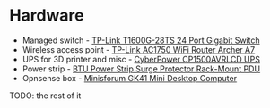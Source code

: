 # Hardware

- Managed switch - [TP-Link T1600G-28TS 24 Port Gigabit Switch](https://www.amazon.com/gp/product/B016M1QTS2)
- Wireless access point - [TP-Link AC1750 WiFi Router Archer A7](https://www.amazon.com/dp/B079JD7F7G)
- UPS for 3D printer and misc - [CyberPower CP1500AVRLCD UPS](https://www.amazon.com/gp/product/B000FBK3QK)
- Power strip - [BTU Power Strip Surge Protector Rack-Mount PDU](https://www.amazon.com/gp/product/B07D4H2XK6)
- Opnsense box - [Minisforum GK41 Mini Desktop Computer](https://www.amazon.com/dp/B0899N2L6T)

TODO: the rest of it
